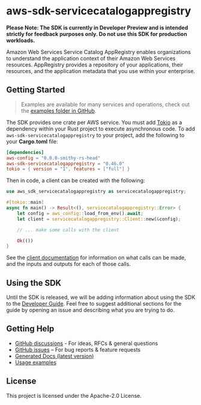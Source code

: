 # aws-sdk-servicecatalogappregistry

**Please Note: The SDK is currently in Developer Preview and is intended strictly for
feedback purposes only. Do not use this SDK for production workloads.**

Amazon Web Services Service Catalog AppRegistry enables organizations to understand the application context of their Amazon Web Services resources. AppRegistry provides a repository of your applications, their resources, and the application metadata that you use within your enterprise.

## Getting Started

> Examples are available for many services and operations, check out the
> [examples folder in GitHub](https://github.com/awslabs/aws-sdk-rust/tree/main/examples).

The SDK provides one crate per AWS service. You must add [Tokio](https://crates.io/crates/tokio)
as a dependency within your Rust project to execute asynchronous code. To add `aws-sdk-servicecatalogappregistry` to
your project, add the following to your **Cargo.toml** file:

```toml
[dependencies]
aws-config = "0.0.0-smithy-rs-head"
aws-sdk-servicecatalogappregistry = "0.46.0"
tokio = { version = "1", features = ["full"] }
```

Then in code, a client can be created with the following:

```rust
use aws_sdk_servicecatalogappregistry as servicecatalogappregistry;

#[tokio::main]
async fn main() -> Result<(), servicecatalogappregistry::Error> {
    let config = aws_config::load_from_env().await;
    let client = servicecatalogappregistry::Client::new(&config);

    // ... make some calls with the client

    Ok(())
}
```

See the [client documentation](https://docs.rs/aws-sdk-servicecatalogappregistry/latest/aws_sdk_servicecatalogappregistry/client/struct.Client.html)
for information on what calls can be made, and the inputs and outputs for each of those calls.

## Using the SDK

Until the SDK is released, we will be adding information about using the SDK to the
[Developer Guide](https://docs.aws.amazon.com/sdk-for-rust/latest/dg/welcome.html). Feel free to suggest
additional sections for the guide by opening an issue and describing what you are trying to do.

## Getting Help

* [GitHub discussions](https://github.com/awslabs/aws-sdk-rust/discussions) - For ideas, RFCs & general questions
* [GitHub issues](https://github.com/awslabs/aws-sdk-rust/issues/new/choose) – For bug reports & feature requests
* [Generated Docs (latest version)](https://awslabs.github.io/aws-sdk-rust/)
* [Usage examples](https://github.com/awslabs/aws-sdk-rust/tree/main/examples)

## License

This project is licensed under the Apache-2.0 License.

